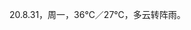 <link href="../../css/style.css" rel="stylesheet" type="text/css" />

<span class="fzzy">20.8.31，周一，36℃／27℃，多云转阵雨。

